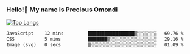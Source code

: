 ### Hello!👋 My name is Precious Omondi 

[![Top Langs](https://github-readme-stats.vercel.app/api/top-langs/?username=Presho99&langs_count=8&theme=dark)](https://github.com/Presho99/github-readme-stats)



<!--START_SECTION:waka-->

```txt
JavaScript    12 mins         █████████████████▒░░░░░░░   69.76 %
CSS           5 mins          ███████▒░░░░░░░░░░░░░░░░░   29.16 %
Image (svg)   0 secs          ▒░░░░░░░░░░░░░░░░░░░░░░░░   01.09 %
```

<!--END_SECTION:waka-->


